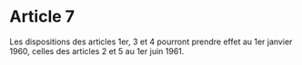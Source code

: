 # Article 7

Les dispositions des articles 1er, 3 et 4 pourront prendre effet au 1er janvier 1960, celles des articles 2 et 5 au 1er juin 1961.
